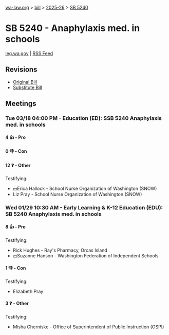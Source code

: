[wa-law.org](/) > [bill](/bill/) > [2025-26](/bill/2025-26/) > [SB 5240](/bill/2025-26/sb/5240/)

# SB 5240 - Anaphylaxis med. in schools
[leg.wa.gov](https://app.leg.wa.gov/billsummary?BillNumber=5240&Year=2025&Initiative=false) | [RSS Feed](./rss.xml)

## Revisions
* [Original Bill](1/)
* [Substitute Bill](S/)

## Meetings
### Tue 03/18 04:00 PM - Education (ED): SSB 5240 Anaphylaxis med. in schools
#### 4 👍 - Pro

#### 0 👎 - Con

#### 12 ❓ - Other
Testifying:
* 💵Erica Hallock - School Nurse Organization of Washington (SNOW)
* Liz Pray - School Nurse Organization of Washington (SNOW)

### Wed 01/29 10:30 AM - Early Learning & K-12 Education (EDU): SB 5240 Anaphylaxis med. in schools
#### 8 👍 - Pro
Testifying:
* Rick Hughes - Ray's Pharmacy, Orcas Island
* 💵Suzanne Hanson - Washington Federation of Independent Schools

#### 1 👎 - Con
Testifying:
* Elizabeth Pray

#### 3 ❓ - Other
Testifying:
* Misha Cherniske - Office of Superintendent of Public Instruction (OSPI)
